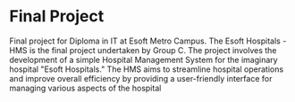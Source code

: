 # Final Project
Final project for Diploma in IT at Esoft Metro Campus.
The Esoft Hospitals - HMS is the final project undertaken by Group C. The project involves the 
development of a simple Hospital Management System for the imaginary hospital "Esoft 
Hospitals." The HMS aims to streamline hospital operations and improve overall efficiency by 
providing a user-friendly interface for managing various aspects of the hospital
